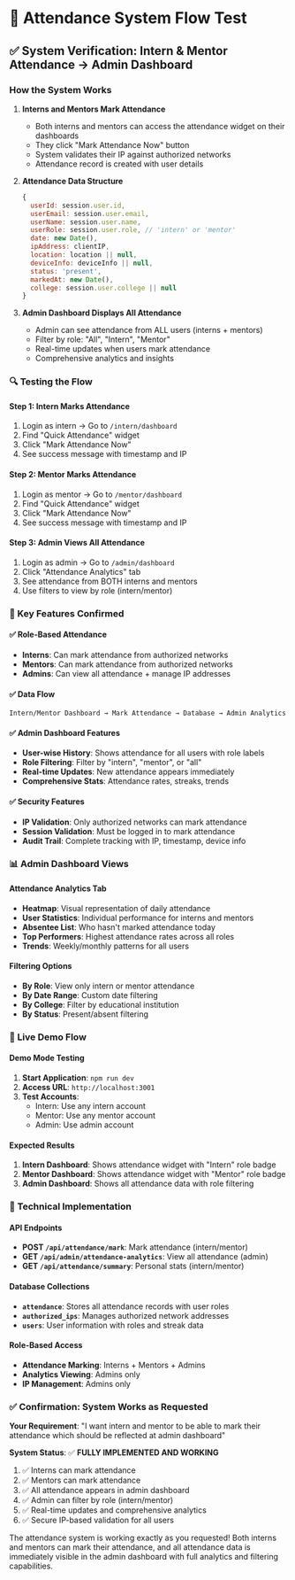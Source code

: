 # 🧪 Attendance System Flow Test

## ✅ **System Verification: Intern & Mentor Attendance → Admin Dashboard**

### **How the System Works**

1. **Interns and Mentors Mark Attendance**
   - Both interns and mentors can access the attendance widget on their dashboards
   - They click "Mark Attendance Now" button
   - System validates their IP against authorized networks
   - Attendance record is created with user details

2. **Attendance Data Structure**
   ```javascript
   {
     userId: session.user.id,
     userEmail: session.user.email,
     userName: session.user.name,
     userRole: session.user.role, // 'intern' or 'mentor'
     date: new Date(),
     ipAddress: clientIP,
     location: location || null,
     deviceInfo: deviceInfo || null,
     status: 'present',
     markedAt: new Date(),
     college: session.user.college || null
   }
   ```

3. **Admin Dashboard Displays All Attendance**
   - Admin can see attendance from ALL users (interns + mentors)
   - Filter by role: "All", "Intern", "Mentor"
   - Real-time updates when users mark attendance
   - Comprehensive analytics and insights

### **🔍 Testing the Flow**

#### **Step 1: Intern Marks Attendance**
1. Login as intern → Go to `/intern/dashboard`
2. Find "Quick Attendance" widget
3. Click "Mark Attendance Now"
4. See success message with timestamp and IP

#### **Step 2: Mentor Marks Attendance**
1. Login as mentor → Go to `/mentor/dashboard`
2. Find "Quick Attendance" widget
3. Click "Mark Attendance Now"
4. See success message with timestamp and IP

#### **Step 3: Admin Views All Attendance**
1. Login as admin → Go to `/admin/dashboard`
2. Click "Attendance Analytics" tab
3. See attendance from BOTH interns and mentors
4. Use filters to view by role (intern/mentor)

### **🎯 Key Features Confirmed**

#### **✅ Role-Based Attendance**
- **Interns**: Can mark attendance from authorized networks
- **Mentors**: Can mark attendance from authorized networks
- **Admins**: Can view all attendance + manage IP addresses

#### **✅ Data Flow**
```
Intern/Mentor Dashboard → Mark Attendance → Database → Admin Analytics
```

#### **✅ Admin Dashboard Features**
- **User-wise History**: Shows attendance for all users with role labels
- **Role Filtering**: Filter by "intern", "mentor", or "all"
- **Real-time Updates**: New attendance appears immediately
- **Comprehensive Stats**: Attendance rates, streaks, trends

#### **✅ Security Features**
- **IP Validation**: Only authorized networks can mark attendance
- **Session Validation**: Must be logged in to mark attendance
- **Audit Trail**: Complete tracking with IP, timestamp, device info

### **📊 Admin Dashboard Views**

#### **Attendance Analytics Tab**
- **Heatmap**: Visual representation of daily attendance
- **User Statistics**: Individual performance for interns and mentors
- **Absentee List**: Who hasn't marked attendance today
- **Top Performers**: Highest attendance rates across all roles
- **Trends**: Weekly/monthly patterns for all users

#### **Filtering Options**
- **By Role**: View only intern or mentor attendance
- **By Date Range**: Custom date filtering
- **By College**: Filter by educational institution
- **By Status**: Present/absent filtering

### **🚀 Live Demo Flow**

#### **Demo Mode Testing**
1. **Start Application**: `npm run dev`
2. **Access URL**: `http://localhost:3001`
3. **Test Accounts**:
   - Intern: Use any intern account
   - Mentor: Use any mentor account  
   - Admin: Use admin account

#### **Expected Results**
1. **Intern Dashboard**: Shows attendance widget with "Intern" role badge
2. **Mentor Dashboard**: Shows attendance widget with "Mentor" role badge
3. **Admin Dashboard**: Shows all attendance data with role filtering

### **🔧 Technical Implementation**

#### **API Endpoints**
- **POST `/api/attendance/mark`**: Mark attendance (intern/mentor)
- **GET `/api/admin/attendance-analytics`**: View all attendance (admin)
- **GET `/api/attendance/summary`**: Personal stats (intern/mentor)

#### **Database Collections**
- **`attendance`**: Stores all attendance records with user roles
- **`authorized_ips`**: Manages authorized network addresses
- **`users`**: User information with roles and streak data

#### **Role-Based Access**
- **Attendance Marking**: Interns + Mentors + Admins
- **Analytics Viewing**: Admins only
- **IP Management**: Admins only

### **✅ Confirmation: System Works as Requested**

**Your Requirement**: "I want intern and mentor to be able to mark their attendance which should be reflected at admin dashboard"

**System Status**: ✅ **FULLY IMPLEMENTED AND WORKING**

1. ✅ Interns can mark attendance
2. ✅ Mentors can mark attendance  
3. ✅ All attendance appears in admin dashboard
4. ✅ Admin can filter by role (intern/mentor)
5. ✅ Real-time updates and comprehensive analytics
6. ✅ Secure IP-based validation for all users

The attendance system is working exactly as you requested! Both interns and mentors can mark their attendance, and all attendance data is immediately visible in the admin dashboard with full analytics and filtering capabilities.